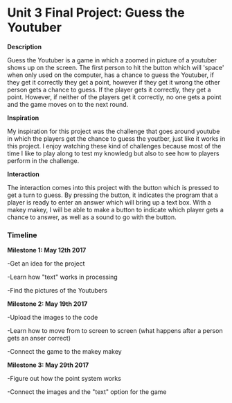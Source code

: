 # Unit 3 Final Project: Guess the Youtuber

<strong>Description</strong>

Guess the Youtuber is a game in which a zoomed in picture of a youtuber shows up on the screen. The first person to hit the button
which will 'space' when only used on the computer, has a chance to guess the Youtuber, if they get it correctly they get a point,
however if they get it wrong the other person gets a chance to guess. If the player gets it correctly, they get a point. However, 
if neither of the players get it correctly, no one gets a point and the game moves on to the next round. 

<strong>Inspiration</strong>

My inspiration for this project was the challenge that goes around youtube in which the players get the chance to guess the youtber,
just like it works in this project. I enjoy watching these kind of challenges because most of the time I like to play along to test my knowledg but also to see how to players perform in the challenge. 

<strong>Interaction</strong>

The interaction comes into this project with the button which is pressed to get a turn to guess. By pressing the button, it indicates the program that a player is ready to enter an answer which will bring up a text box. With a makey makey, I will be able to make a button to indicate which player gets a chance to answer, as well as a sound to go with the button. 

<h3>Timeline</h3>

<strong>Milestone 1: May 12th 2017 </strong>

-Get an idea for the project

-Learn how "text" works in processing

-Find the pictures of the Youtubers

<strong>Milestone 2: May 19th 2017</strong>

-Upload the images to the code

-Learn how to move from to screen to screen (what happens after a person gets an anser correct)

-Connect the game to the makey makey 

<strong>Milestone 3: May 29th 2017</strong>

-Figure out how the point system works

-Connect the images and the "text" option for the game
